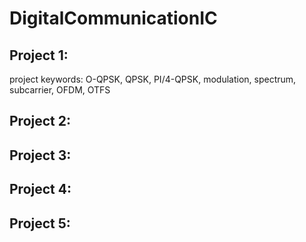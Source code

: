 # DigitalCommunicationIC

## Project 1:
project keywords: O-QPSK, QPSK, PI/4-QPSK, modulation, spectrum, subcarrier, OFDM, OTFS

## Project 2:

## Project 3:

## Project 4:

## Project 5:
